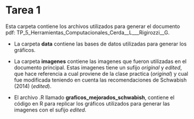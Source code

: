 # Tarea 1

Esta carpeta contiene los archivos utilizados para generar el documento pdf: TP_5_Herramientas_Computacionales_Cerda__L___Rigirozzi__G. 

* La carpeta **data** contiene las bases de datos utilizadas para generar los gráficos.

* La carpeta **imagenes** contiene las imagenes que fueron utilizadas en el documento principal. Estas imagenes tiene un sufijo *original* y *edited*, que hace referencia a cual proviene de la clase practica (*original*) y cual fue modificada teniendo en cuenta las recomendaciones de Schwabish (2014) (*edited*).

* El archivo .R llamado **graficos_mejorados_schwabish**, contiene el código en R para replicar los gráficos utilizados para generar las imagenes con el sufijo *edited*.

